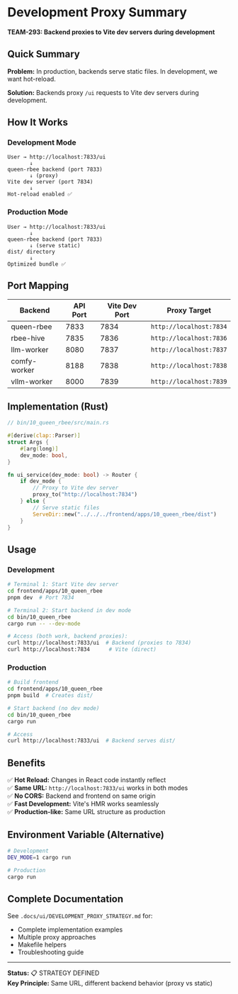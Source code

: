 # Development Proxy Summary

**TEAM-293: Backend proxies to Vite dev servers during development**

## Quick Summary

**Problem:** In production, backends serve static files. In development, we want hot-reload.

**Solution:** Backends proxy `/ui` requests to Vite dev servers during development.

## How It Works

### Development Mode

```
User → http://localhost:7833/ui
       ↓
queen-rbee backend (port 7833)
       ↓ (proxy)
Vite dev server (port 7834)
       ↓
Hot-reload enabled ✅
```

### Production Mode

```
User → http://localhost:7833/ui
       ↓
queen-rbee backend (port 7833)
       ↓ (serve static)
dist/ directory
       ↓
Optimized bundle ✅
```

## Port Mapping

| Backend | API Port | Vite Dev Port | Proxy Target |
|---------|----------|---------------|--------------|
| queen-rbee | 7833 | 7834 | `http://localhost:7834` |
| rbee-hive | 7835 | 7836 | `http://localhost:7836` |
| llm-worker | 8080 | 7837 | `http://localhost:7837` |
| comfy-worker | 8188 | 7838 | `http://localhost:7838` |
| vllm-worker | 8000 | 7839 | `http://localhost:7839` |

## Implementation (Rust)

```rust
// bin/10_queen_rbee/src/main.rs

#[derive(clap::Parser)]
struct Args {
    #[arg(long)]
    dev_mode: bool,
}

fn ui_service(dev_mode: bool) -> Router {
    if dev_mode {
        // Proxy to Vite dev server
        proxy_to("http://localhost:7834")
    } else {
        // Serve static files
        ServeDir::new("../../../frontend/apps/10_queen_rbee/dist")
    }
}
```

## Usage

### Development

```bash
# Terminal 1: Start Vite dev server
cd frontend/apps/10_queen_rbee
pnpm dev  # Port 7834

# Terminal 2: Start backend in dev mode
cd bin/10_queen_rbee
cargo run -- --dev-mode

# Access (both work, backend proxies):
curl http://localhost:7833/ui  # Backend (proxies to 7834)
curl http://localhost:7834      # Vite (direct)
```

### Production

```bash
# Build frontend
cd frontend/apps/10_queen_rbee
pnpm build  # Creates dist/

# Start backend (no dev mode)
cd bin/10_queen_rbee
cargo run

# Access
curl http://localhost:7833/ui  # Backend serves dist/
```

## Benefits

✅ **Hot Reload:** Changes in React code instantly reflect  
✅ **Same URL:** `http://localhost:7833/ui` works in both modes  
✅ **No CORS:** Backend and frontend on same origin  
✅ **Fast Development:** Vite's HMR works seamlessly  
✅ **Production-like:** Same URL structure as production

## Environment Variable (Alternative)

```bash
# Development
DEV_MODE=1 cargo run

# Production
cargo run
```

## Complete Documentation

See `.docs/ui/DEVELOPMENT_PROXY_STRATEGY.md` for:
- Complete implementation examples
- Multiple proxy approaches
- Makefile helpers
- Troubleshooting guide

---

**Status:** 📋 STRATEGY DEFINED  
**Key Principle:** Same URL, different backend behavior (proxy vs static)
